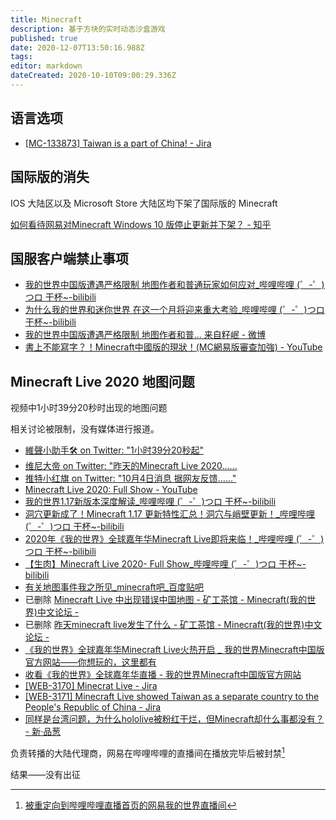 ```yaml
---
title: Minecraft
description: 基于方块的实时动态沙盒游戏
published: true
date: 2020-12-07T13:50:16.988Z
tags: 
editor: markdown
dateCreated: 2020-10-10T09:00:29.336Z
---
```


语言选项
--------

+ [[MC-133873] Taiwan is a part of China! - Jira](https://web.archive.org/web/20201005125722/https://bugs.mojang.com/browse/MC-133873)

国际版的消失
------------

IOS 大陆区以及 Microsoft Store 大陆区均下架了国际版的 Minecraft

[如何看待网易对Minecraft Windows 10 版停止更新并下架？ - 知乎](https://web.archive.org/web/20201004155309/https://www.zhihu.com/question/64111647)

国服客户端禁止事项
------------------

+ [我的世界中国版遭遇严格限制 地图作者和普通玩家如何应对_哔哩哔哩 (゜-゜)つロ 干杯~-bilibili](https://archive.vn/X4LnI "https://www.bilibili.com/video/av540524788/")
+ [为什么我的世界和迷你世界 在这一个月将迎来重大考验_哔哩哔哩 (゜-゜)つロ 干杯~-bilibili](https://archive.is/lA0iA "https://www.bilibili.com/video/av925518412/")
+ [我的世界中国版遭遇严格限制 地图作者和普... 来自籽岷 - 微博](https://archive.vn/f6JDR "https://www.weibo.com/3159686244/J04BByPcd")
+ [書上不能寫字？！Minecraft中國版的現狀！(MC網易版審查加強) - YouTube](https://archive.is/F2M7z "https://www.youtube.com/watch?v=JwEJocioFY0")

<!--
+ [【 好奇七七 】極權政府管不到的禁書天堂？開箱 Minecraft 虛擬圖書館！《 好奇七七探索日記 》EP 008 - YouTube](https://archive.is/OE2On "https://www.youtube.com/watch?v=JwEJocioFY0")
-->

Minecraft Live 2020 地图问题
----------------------------

视频中1小时39分20秒时出现的地图问题

相关讨论被限制，没有媒体进行报道。

+ [維聲小助手🛠 on Twitter: "1小时39分20秒起"](https://archive.is/v5Jt8 "https://twitter.com/Vop19530615/status/1312637242473549824")
+ [维尼大帝 on Twitter: "昨天的Minecraft Live 2020......](https://archive.is/3dZMn "https://twitter.com/realEmperorPooh/status/1312640474033786880")
+ [推特小红旗 on Twitter: "10月4日消息 据网友反馈......"](https://archive.is/hkd3H "https://twitter.com/Xhnsoc__Redflag/status/1312658532055937026")
+ [Minecraft Live 2020: Full Show - YouTube](https://archive.is/5jjNL "https://www.youtube.com/watch?v=DWZIfsaIgtE")
+ [我的世界1.17新版本深度解读_哔哩哔哩 (゜-゜)つロ 干杯~-bilibili](https://archive.is/BXpKg "https://www.bilibili.com/video/av414772657")
+ [洞穴更新成了！Minecraft 1.17 更新特性汇总！洞穴与峭壁更新！_哔哩哔哩 (゜-゜)つロ 干杯~-bilibili](https://archive.is/oJkSw "https://www.bilibili.com/video/BV1Fv411k7Zg")
+ [2020年《我的世界》全球嘉年华Minecraft Live即将来临！_哔哩哔哩 (゜-゜)つロ 干杯~-bilibili](https://archive.is/JyLTt "https://www.bilibili.com/video/av712221197")
+ [【生肉】Minecraft Live 2020- Full Show_哔哩哔哩 (゜-゜)つロ 干杯~-bilibili](https://archive.is/S4vHD "https://www.bilibili.com/video/av842365730")
+ [有关地图事件我之所见_minecraft吧_百度贴吧](https://archive.is/TOrDY "https://tieba.baidu.com/p/6997026671")
+ 已删除 [Minecraft Live 中出现错误中国地图 - 矿工茶馆 - Minecraft(我的世界)中文论坛 -](https://archive.is/UVmqo "https://www.mcbbs.net/thread-1124398-1-1.html")
+ 已删除 [昨天minecraft live发生了什么 - 矿工茶馆 - Minecraft(我的世界)中文论坛 -](https://web.archive.org/web/20201005124410/https://www.mcbbs.net/thread-1124427-1-1.html)
+ [《我的世界》全球嘉年华Minecraft Live火热开启 _ 我的世界Minecraft中国版官方网站——你想玩的，这里都有](https://web.archive.org/web/20201005124905/https://mc.163.com/news/20200929/29175_907631.html)
+ [收看《我的世界》全球嘉年华直播 - 我的世界Minecraft中国版官方网站](https://web.archive.org/web/20201005124823/https://mc.163.com/2020/minecon/)
+ [[WEB-3170] Minecrat Live - Jira](https://web.archive.org/web/20201005130207/https://bugs.mojang.com/browse/WEB-3170)
+ [[WEB-3171] Minecraft Live showed Taiwan as a separate country to the People's Republic of China - Jira](https://web.archive.org/web/20201005125308/https://bugs.mojang.com/browse/WEB-3171)
+ [同样是台湾问题，为什么hololive被粉红干烂，但Minecraft却什么事都没有？ - 新·品葱](https://web.archive.org/web/20201005125529/https://pincong.rocks/question/31781)

负责转播的大陆代理商，网易在哔哩哔哩的直播间在播放完毕后被封禁[^sTYVi]

[^sTYVi]: [被重定向到哔哩哔哩直播首页的网易我的世界直播间](https://archive.is/sTYVi "https://live.bilibili.com/1310115")

结果——没有出征<!--如果出征不自由，则出征无意义-->
